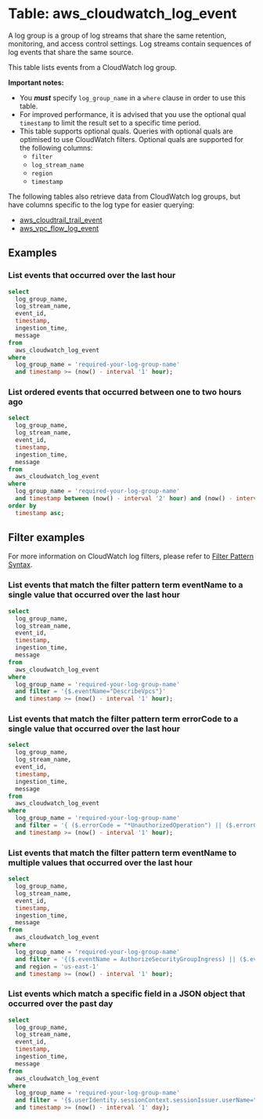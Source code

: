 # Table: aws_cloudwatch_log_event

A log group is a group of log streams that share the same retention, monitoring, and access control settings. Log streams contain sequences of log events that share the same source.

This table lists events from a CloudWatch log group.

**Important notes:**

- You **_must_** specify `log_group_name` in a `where` clause in order to use this table.
- For improved performance, it is advised that you use the optional qual `timestamp` to limit the result set to a specific time period.
- This table supports optional quals. Queries with optional quals are optimised to use CloudWatch filters. Optional quals are supported for the following columns:
  - `filter`
  - `log_stream_name`
  - `region`
  - `timestamp`

The following tables also retrieve data from CloudWatch log groups, but have columns specific to the log type for easier querying:

- [aws_cloudtrail_trail_event](https://hub.steampipe.io/plugins/turbot/aws/tables/aws_cloudtrail_trail_event)
- [aws_vpc_flow_log_event](https://hub.steampipe.io/plugins/turbot/aws/tables/aws_vpc_flow_log_event)

## Examples

### List events that occurred over the last hour

```sql
select
  log_group_name,
  log_stream_name,
  event_id,
  timestamp,
  ingestion_time,
  message
from
  aws_cloudwatch_log_event
where
  log_group_name = 'required-your-log-group-name'
  and timestamp >= (now() - interval '1' hour);
```

### List ordered events that occurred between one to two hours ago

```sql
select
  log_group_name,
  log_stream_name,
  event_id,
  timestamp,
  ingestion_time,
  message
from
  aws_cloudwatch_log_event
where
  log_group_name = 'required-your-log-group-name'
  and timestamp between (now() - interval '2' hour) and (now() - interval '1' hour)
order by
  timestamp asc;
```

## Filter examples

For more information on CloudWatch log filters, please refer to [Filter Pattern Syntax](https://docs.aws.amazon.com/AmazonCloudWatch/latest/logs/FilterAndPatternSyntax.html).

### List events that match the filter pattern term **eventName** to a single value that occurred over the last hour

```sql
select
  log_group_name,
  log_stream_name,
  event_id,
  timestamp,
  ingestion_time,
  message
from
  aws_cloudwatch_log_event
where
  log_group_name = 'required-your-log-group-name'
  and filter = '{$.eventName="DescribeVpcs"}'
  and timestamp >= (now() - interval '1' hour);
```

### List events that match the filter pattern term **errorCode** to a single value that occurred over the last hour

```sql
select
  log_group_name,
  log_stream_name,
  event_id,
  timestamp,
  ingestion_time,
  message
from
  aws_cloudwatch_log_event
where
  log_group_name = 'required-your-log-group-name'
  and filter = '{ ($.errorCode = "*UnauthorizedOperation") || ($.errorCode = "AccessDenied*") }'
  and timestamp >= (now() - interval '1' hour);
```

### List events that match the filter pattern term **eventName** to multiple values that occurred over the last hour

```sql
select
  log_group_name,
  log_stream_name,
  event_id,
  timestamp,
  ingestion_time,
  message
from
  aws_cloudwatch_log_event
where
  log_group_name = 'required-your-log-group-name'
  and filter = '{($.eventName = AuthorizeSecurityGroupIngress) || ($.eventName = AuthorizeSecurityGroupEgress) || ($.eventName = RevokeSecurityGroupIngress) || ($.eventName = RevokeSecurityGroupEgress) || ($.eventName = CreateSecurityGroup) || ($.eventName = DeleteSecurityGroup)}'
  and region = 'us-east-1'
  and timestamp >= (now() - interval '1' hour);
```

### List events which match a specific field in a JSON object that occurred over the past day

```sql
select
  log_group_name,
  log_stream_name,
  event_id,
  timestamp,
  ingestion_time,
  message
from
  aws_cloudwatch_log_event
where
  log_group_name = 'required-your-log-group-name'
  and filter = '{$.userIdentity.sessionContext.sessionIssuer.userName="turbot_superuser"}'
  and timestamp >= (now() - interval '1' day);
```
